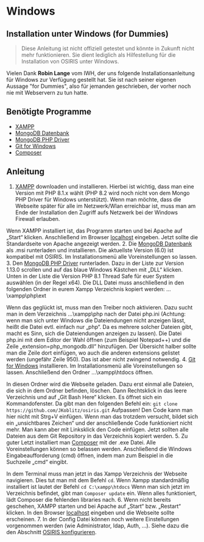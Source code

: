 # Windows

## Installation unter Windows (for Dummies)

> Diese Anleitung ist nicht offiziell getestet und könnte in Zukunft nicht mehr funktionieren. Sie dient lediglich als Hilfestellung für die Installation von OSIRIS unter Windows.

Vielen Dank **Robin Lange** vom IWH, der uns folgende Installationsanleitung für Windows zur Verfügung gestellt hat. Sie ist nach seiner eigenen Aussage "for Dummies", also für jemanden geschrieben, der vorher noch nie mit Webservern zu tun hatte.



## Benötigte Programme

* [XAMPP](https://www.apachefriends.org/download.html)
* [MongoDB Datenbank](https://www.mongodb.com/try/download/community)
* [MongoDB PHP Driver](https://pecl.php.net/package/mongodb)
* [Git for Windows](https://git-scm.com/download/win)
* [Composer](https://getcomposer.org/download/)



## Anleitung


1. [XAMPP](https://www.apachefriends.org/download.html) downloaden und installieren. Hierbei ist wichtig, dass man eine Version mit PHP 8.1.x wählt (PHP 8.2 wird noch nicht von dem Mongo PHP Driver für Windows unterstützt). Wenn man möchte, dass die Webseite später für alle im Netzwerk/Wlan erreichbar ist, muss man am Ende der Installation den Zugriff aufs Netzwerk bei der Windows Firewall erlauben.


Wenn XAMPP installiert ist, das Programm starten und bei Apache auf „Start“ klicken. Anschließend im Browser [localhost](http://localhost) eingeben. Jetzt sollte die Standardseite von Apache angezeigt werden.
2. Die [MongoDB Datenbank](https://www.mongodb.com/try/download/community) als .msi runterladen und installieren. Die aktuellste Version (6.0) ist kompatibel mit OSIRIS. Im Installationsmenü alle Voreinstellungen so lassen.
3. Den [MongoDB PHP Driver](https://pecl.php.net/package/mongodb) runterladen. Dazu in der Liste zur Version 1.13.0 scrollen und auf das blaue Windows Kästchen mit „DLL“ klicken. Unten in der Liste die Version PHP 8.1 Thread Safe für euer System auswählen (in der Regel x64). Die DLL Datei muss anschließend in den folgenden Ordner in eurem Xampp Verzeichnis kopiert werden: …\xampp\php\ext


Wenn das geglückt ist, muss man den Treiber noch aktivieren. Dazu sucht man in dem Verzeichnis …\xampp\php nach der Datei php.ini (Achtung: wenn man sich unter Windows die Dateiendungen nicht anzeigen lässt, heißt die Datei evtl. einfach nur „php“. Da es mehrere solcher Dateien gibt, macht es Sinn, sich die Dateiendungen anzeigen zu lassen).
Die Datei php.ini mit dem Editor der Wahl öffnen (zum Beispiel Notepad++) und die Zeile „extension=php\_mongodb.dll“ hinzufügen. Der Übersicht halber sollte man die Zeile dort einfügen, wo auch die anderen extensions gelistet werden (ungefähr Zeile 950). Das ist aber nicht zwingend notwendig.
4. [Git for Windows](https://git-scm.com/download/win) installieren. Im Installationsmenü alle Voreinstellungen so lassen. Anschließend den Ordner …\xampp\htdocs öffnen.


In diesen Ordner wird die Webseite geladen. Dazu erst einmal alle Dateien, die sich in dem Ordner befinden, löschen. Dann Rechtsklick in das leere Verzeichnis und auf „Git Bash Here“ klicken. Es öffnet sich ein Kommandofenster. Da gibt man den folgenden Befehl ein:
`git clone https://github.com/JKoblitz/osiris.git`
Aufpassen! Den Code kann man hier nicht mit Strg+V einfügen. Wenn man das trotzdem versucht, bildet sich ein „unsichtbares Zeichen“ und der anschließende Code funktioniert nicht mehr. Man kann aber mit Linksklick den Code einfügen.
Jetzt sollten alle Dateien aus dem Git Repository in das Verzeichnis kopiert werden.
5. Zu guter Letzt installiert man [Composer](https://getcomposer.org/download/) mit der .exe Datei. Alle Voreinstellungen können so belassen werden. Anschließend die Windows Eingabeaufforderung (cmd) öffnen, indem man zum Beispiel in die Suchzeile „cmd“ eingibt.


In dem Terminal muss man jetzt in das Xampp Verzeichnis der Webseite navigieren. Dies tut man mit dem Befehl `cd`. Wenn Xampp standardmäßig installiert ist lautet der Befehl
`cd C:\xampp\htdocs`
Wenn man sich jetzt im Verzeichnis befindet, gibt man `Composer update` ein. Wenn alles funktioniert, lädt Composer die fehlenden libraries nach.
6. Wenn nicht bereits geschehen, XAMPP starten und bei Apache auf „Start“ bzw. „Restart“ klicken. In den Browser [localhost](http://localhost) eingeben und die Webseite sollte erscheinen.
7. In der Config Datei können noch weitere Einstellungen vorgenommen werden (wie Administrator, ldap, Auth, …). Siehe dazu die den Abschnitt [OSIRIS konfigurieren](#config).


